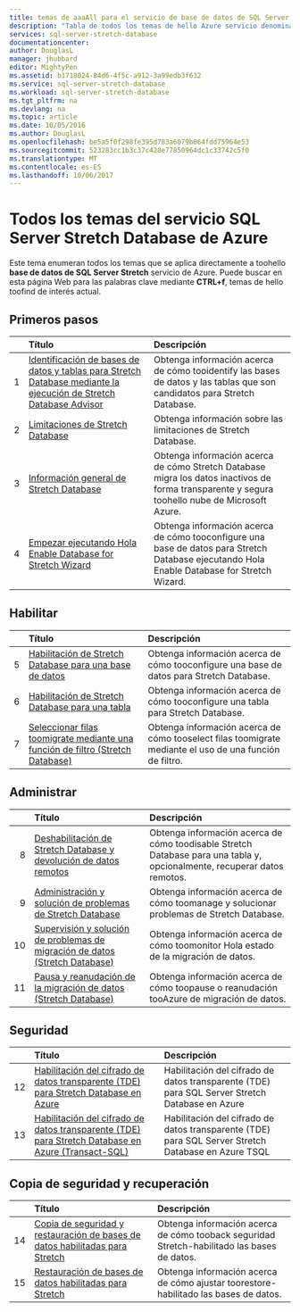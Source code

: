 ```yaml
---
title: temas de aaaAll para el servicio de base de datos de SQL Server Stretch | Documentos de Microsoft
description: "Tabla de todos los temas de hello Azure servicio denominado SQL Server Stretch Database que existen en http://azure.microsoft.com/documentation/articles/, título y descripción."
services: sql-server-stretch-database
documentationcenter: 
author: DouglasL
manager: jhubbard
editor: MightyPen
ms.assetid: b1718024-84d6-4f5c-a912-3a99edb3f632
ms.service: sql-server-stretch-database
ms.workload: sql-server-stretch-database
ms.tgt_pltfrm: na
ms.devlang: na
ms.topic: article
ms.date: 10/05/2016
ms.author: DouglasL
ms.openlocfilehash: be5a5f0f298fe395d783a6079b064fdd75964e53
ms.sourcegitcommit: 523283cc1b3c37c428e77850964dc1c33742c5f0
ms.translationtype: MT
ms.contentlocale: es-ES
ms.lasthandoff: 10/06/2017
---
```

# <a name="all-topics-for-azure-sql-server-stretch-database-service"></a>Todos los temas del servicio SQL Server Stretch Database de Azure
Este tema enumeran todos los temas que se aplica directamente a toohello **base de datos de SQL Server Stretch** servicio de Azure. Puede buscar en esta página Web para las palabras clave mediante **CTRL+f**, temas de hello toofind de interés actual.

## <a name="get-started"></a>Primeros pasos
| &nbsp; | Título | Descripción |
| ---:|:--- |:--- |
| 1 |[Identificación de bases de datos y tablas para Stretch Database mediante la ejecución de Stretch Database Advisor](sql-server-stretch-database-identify-databases.md) |Obtenga información acerca de cómo tooidentify las bases de datos y las tablas que son candidatos para Stretch Database. |
| 2 |[Limitaciones de Stretch Database](sql-server-stretch-database-limitations.md) |Obtenga información sobre las limitaciones de Stretch Database. |
| 3 |[Información general de Stretch Database](sql-server-stretch-database-overview.md) |Obtenga información acerca de cómo Stretch Database migra los datos inactivos de forma transparente y segura toohello nube de Microsoft Azure. |
| 4 |[Empezar ejecutando Hola Enable Database for Stretch Wizard](sql-server-stretch-database-wizard.md) |Obtenga información acerca de cómo tooconfigure una base de datos para Stretch Database ejecutando Hola Enable Database for Stretch Wizard. |

## <a name="enable"></a>Habilitar
| &nbsp; | Título | Descripción |
| ---:|:--- |:--- |
| 5 |[Habilitación de Stretch Database para una base de datos](sql-server-stretch-database-enable-database.md) |Obtenga información acerca de cómo tooconfigure una base de datos para Stretch Database. |
| 6 |[Habilitación de Stretch Database para una tabla](sql-server-stretch-database-enable-table.md) |Obtenga información acerca de cómo tooconfigure una tabla para Stretch Database. |
| 7 |[Seleccionar filas toomigrate mediante una función de filtro (Stretch Database)](sql-server-stretch-database-predicate-function.md) |Obtenga información acerca de cómo tooselect filas toomigrate mediante el uso de una función de filtro. |

## <a name="manage"></a>Administrar
| &nbsp; | Título | Descripción |
| ---:|:--- |:--- |
| 8 |[Deshabilitación de Stretch Database y devolución de datos remotos](sql-server-stretch-database-disable.md) |Obtenga información acerca de cómo toodisable Stretch Database para una tabla y, opcionalmente, recuperar datos remotos. |
| 9 |[Administración y solución de problemas de Stretch Database](sql-server-stretch-database-manage.md) |Obtenga información acerca de cómo toomanage y solucionar problemas de Stretch Database. |
| 10 |[Supervisión y solución de problemas de migración de datos (Stretch Database)](sql-server-stretch-database-monitor.md) |Obtenga información acerca de cómo toomonitor Hola estado de la migración de datos. |
| 11 |[Pausa y reanudación de la migración de datos (Stretch Database)](sql-server-stretch-database-pause.md) |Obtenga información acerca de cómo toopause o reanudación tooAzure de migración de datos. |

## <a name="security"></a>Seguridad
| &nbsp; | Título | Descripción |
| ---:|:--- |:--- |
| 12 |[Habilitación del cifrado de datos transparente (TDE) para Stretch Database en Azure](sql-server-stretch-database-encryption-tde.md) |Habilitación del cifrado de datos transparente (TDE) para SQL Server Stretch Database en Azure |
| 13 |[Habilitación del cifrado de datos transparente (TDE) para Stretch Database en Azure (Transact-SQL)](sql-server-stretch-database-tde-tsql.md) |Habilitación del cifrado de datos transparente (TDE) para SQL Server Stretch Database en Azure TSQL |

## <a name="backup-and-recovery"></a>Copia de seguridad y recuperación
| &nbsp; | Título | Descripción |
| ---:|:--- |:--- |
| 14 |[Copia de seguridad y restauración de bases de datos habilitadas para Stretch](sql-server-stretch-database-backup.md) |Obtenga información acerca de cómo tooback seguridad Stretch\-habilitado las bases de datos. |
| 15 |[Restauración de bases de datos habilitadas para Stretch](sql-server-stretch-database-restore.md) |Obtenga información acerca de cómo ajustar toorestore\-habilitado las bases de datos. |


